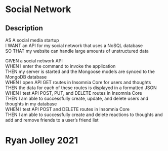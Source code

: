# Social Network

## Description
AS A social media startup <br>
I WANT an API for my social network that uses a NoSQL database <br>
SO THAT my website can handle large amounts of unstructured data

GIVEN a social network API <br>
WHEN I enter the command to invoke the application <br>
THEN my server is started and the Mongoose models are synced to the MongoDB database <br>
WHEN I open API GET routes in Insomnia Core for users and thoughts <br>
THEN the data for each of these routes is displayed in a formatted JSON <br>
WHEN I test API POST, PUT, and DELETE routes in Insomnia Core <br>
THEN I am able to successfully create, update, and delete users and thoughts in my database <br>
WHEN I test API POST and DELETE routes in Insomnia Core <br>
THEN I am able to successfully create and delete reactions to thoughts and add and remove friends to a user’s friend list <br>

# Ryan Jolley 2021
